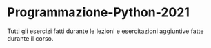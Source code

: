 # Programmazione-Python-2021

Tutti gli esercizi fatti durante le lezioni e esercitazioni aggiuntive fatte durante il corso.


